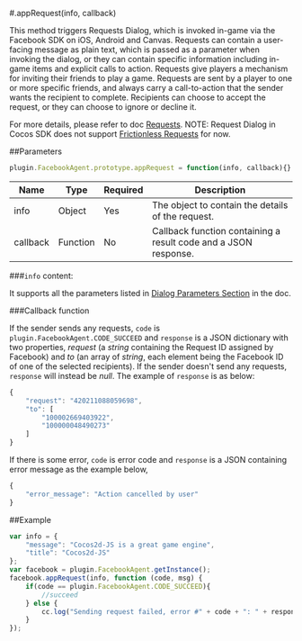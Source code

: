 #.appRequest(info, callback)

This method triggers Requests Dialog, which is invoked in-game via the Facebook SDK on iOS, Android and Canvas. Requests can contain a user-facing message as plain text, which is passed as a parameter when invoking the dialog, or they can contain specific information including in-game items and explicit calls to action. Requests give players a mechanism for inviting their friends to play a game. Requests are sent by a player to one or more specific friends, and always carry a call-to-action that the sender wants the recipient to complete. Recipients can choose to accept the request, or they can choose to ignore or decline it.

For more details, please refer to doc [Requests](http://developers.facebook.com/docs/reference/dialogs/requests/).
NOTE: Request Dialog in Cocos SDK does not support [Frictionless Requests](http://developers.facebook.com/docs/games/requests/#frictionless-requests) for now. 

##Parameters

```javascript
plugin.FacebookAgent.prototype.appRequest = function(info, callback){}
```

|Name|Type|Required|Description|
|----|----|--------|-----------|
|info|Object|Yes|The object to contain the details of the request.|
|callback|Function|No|Callback function containing a result code and a JSON response.|

###`info` content:

It supports all the parameters listed in [Dialog Parameters Section](http://developers.facebook.com/docs/games/requests/#params) in the doc.

###Callback function

If the sender sends any requests, `code` is `plugin.FacebookAgent.CODE_SUCCEED` and `response` is a JSON dictionary with two properties, _request_ (a _string_ containing the Request ID assigned by Facebook) and _to_ (an array of _string_, each element being the Facebook ID of one of the selected recipients). If the sender doesn't send any requests, `response` will instead be _null_. The example of `response` is as below:

```javascript
{
    "request": "420211088059698",
    "to": [
        "100002669403922",
        "100000048490273"
    ]
}
```

If there is some error, `code` is error code and `response` is a JSON containing error message as the example below,

```javascript
{
    "error_message": "Action cancelled by user"
}
```

##Example

```javascript
var info = {
    "message": "Cocos2d-JS is a great game engine",
    "title": "Cocos2d-JS"
};
var facebook = plugin.FacebookAgent.getInstance();
facebook.appRequest(info, function (code, msg) {
    if(code == plugin.FacebookAgent.CODE_SUCCEED){
        //succeed
    } else {
        cc.log("Sending request failed, error #" + code + ": " + response);
    }
});
```

